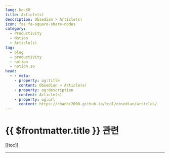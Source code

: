 ```yaml
---
lang: ko-KR
title: Article(s)
description: Obsedian > Article(s)
icon: fas fa-square-share-nodes
category:
  - Productivity
  - Notion
  - Article(s)
tag:
  - blog
  - productivity
  - notion
  - notion.so
head:
  - - meta:
    - property: og:title
      content: Obsedian > Article(s)
    - property: og:description
      content: Article(s)
    - property: og:url
      content: https://chanhi2000.github.io/tool/obsedian/articles/
---
```


# {{ $frontmatter.title }} 관련

[[toc]]

---

<TagLinks />